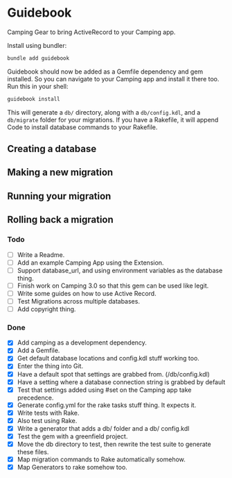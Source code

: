 # Guidebook

Camping Gear to bring ActiveRecord to your Camping app.

Install using bundler:
```bash
bundle add guidebook
```

Guidebook should now be added as a Gemfile dependency and gem installed. So you can navigate to your Camping app and install it there too. Run this in your shell:
```bash
guidebook install
```

This will generate a `db/` directory, along with a `db/config.kdl`, and a `db/migrate` folder for your migrations. If you have a Rakefile, it will append Code to install database commands to your Rakefile.


## Creating a database

## Making a new migration

## Running your migration

## Rolling back a migration


### Todo
- [ ] Write a Readme.
- [ ] Add an example Camping App using the Extension.
- [ ] Support database_url, and using environment variables as the database thing.
- [ ] Finish work on Camping 3.0 so that this gem can be used like legit.
- [ ] Write some guides on how to use Active Record.
- [ ] Test Migrations across multiple databases.
- [ ] Add copyright thing.

### Done
- [x] Add camping as a development dependency.
- [x] Add a Gemfile.
- [x] Get default database locations and config.kdl stuff working too.
- [x] Enter the thing into Git.
- [x] Have a default spot that settings are grabbed from. (/db/config.kdl)
- [x] Have a setting where a database connection string is grabbed by default
- [x] Test that settings added using #set on the Camping app take precedence.
- [x] Generate config.yml for the rake tasks stuff thing. It expects it.
- [x] Write tests with Rake.
- [x] Also test using Rake.
- [x] Write a generator that adds a db/ folder and a db/ config.kdl
- [x] Test the gem with a greenfield project.
- [x] Move the db directory to test, then rewrite the test suite to generate these files.
- [x] Map migration commands to Rake automatically somehow.
- [x] Map Generators to rake somehow too.
